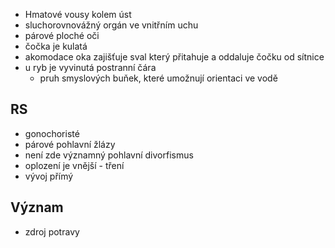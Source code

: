 - Hmatové vousy kolem úst
- sluchorovnovážný orgán ve vnitřním uchu
- párové ploché oči
- čočka je kulatá
- akomodace oka zajišťuje sval který přitahuje a oddaluje čočku od sítnice
- u ryb je vyvinutá postranní čára
  - pruh smyslových buňek, které umožnují orientaci ve vodě
## RS
- gonochoristé
- párové pohlavní žlázy
- není zde významný pohlavní divorfismus
- oplození je vnější - tření
- vývoj přímý

## Význam
- zdroj potravy
